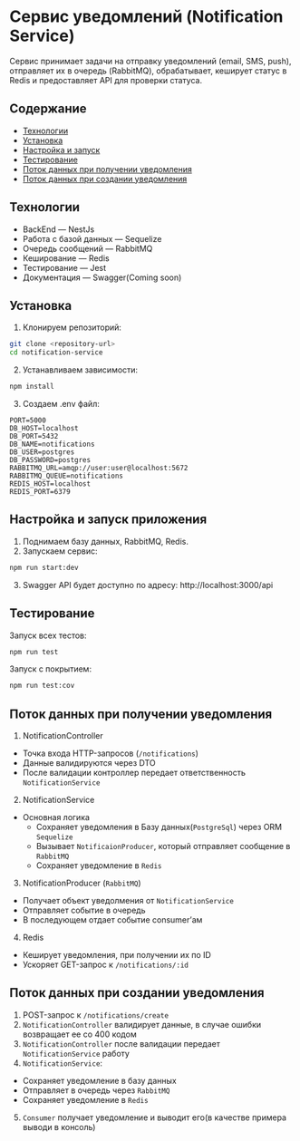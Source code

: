 # Сервис уведомлений (Notification Service)

Сервис принимает задачи на отправку уведомлений (email, SMS, push), отправляет их в очередь (RabbitMQ), обрабатывает, кеширует статус в Redis и предоставляет API для проверки статуса.

## Содержание
 - [Технологии](#технологии)
 - [Установка](#установка)
 - [Настройка и запуск](#настройка-и-запуск-приложения)
 - [Тестирование](#тестирование)
 - [Поток данных при получении уведомления](#поток-данных-при-получении-уведомления)
 - [Поток данных при создании уведомления](#поток-данных-при-создании-уведомления)

## Технологии
 - BackEnd — NestJs
 - Работа с базой данных — Sequelize
 - Очередь сообщений — RabbitMQ
 - Кеширование — Redis
 - Тестирование — Jest
 - Документация — Swagger(Coming soon)

## Установка
1. Клонируем репозиторий:
```bash
git clone <repository-url>
cd notification-service 
```
2. Устанавливаем зависимости:
```bash
npm install 
```
3. Создаем .env файл:
```dotenv
PORT=5000
DB_HOST=localhost
DB_PORT=5432
DB_NAME=notifications
DB_USER=postgres
DB_PASSWORD=postgres
RABBITMQ_URL=amqp://user:user@localhost:5672
RABBITMQ_QUEUE=notifications
REDIS_HOST=localhost
REDIS_PORT=6379
```

## Настройка и запуск приложения
1. Поднимаем базу данных, RabbitMQ, Redis.
2. Запускаем сервис:
```bash
npm run start:dev 
```
3. Swagger API будет доступно по адресу: http://localhost:3000/api

## Тестирование
Запуск всех тестов:
```bash
npm run test
```

Запуск с покрытием:
```bash
npm run test:cov
```

## Поток данных при получении уведомления
1. NotificationController
- Точка входа HTTP-запросов (`/notifications`)
- Данные валидируются через DTO
- После валидации контроллер передает ответственность `NotificationService`
2. NotificationService
- Основная логика
  - Сохраняет уведомления в Базу данных(`PostgreSql`) через ORM `Sequelize`
  - Вызывает `NotificaionProducer`, который отправляет сообщение в `RabbitMQ`
  - Сохраняет уведомление в `Redis`
3. NotificationProducer (`RabbitMQ`)
- Получает объект уведолмения от `NotificationService`
- Отправляет событие в очередь
- В последующем отдает событие consumer’ам
4. Redis
- Кеширует уведомления, при получении их по ID
- Ускоряет GET-запрос к `/notifications/:id`

## Поток данных при создании уведомления
1. POST-запрос к `/notifications/create`
2. `NotificationController` валидирует данные, в случае ошибки возвращает ее со 400 кодом
3. `NotificationController` после валидации передает `NotificationService` работу
4. `NotificationService`:
- Сохраняет уведомление в базу данных
- Отправляет в очередь через `RabbitMQ`
- Сохраняет уведомление в `Redis`
5. `Consumer` получает уведомление и выводит его(в качестве примера выводи в консоль)